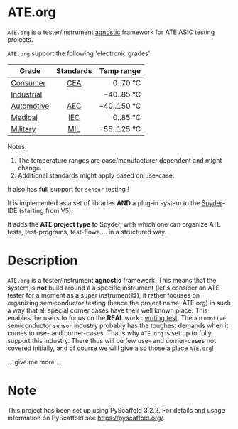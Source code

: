 # ATE.org

`ATE.org` is a tester/instrument <ins>agnostic</ins> framework for ATE ASIC testing projects.

`ATE.org` support the following 'electronic grades':

| Grade        | Standards           | Temp range |
| ------------- |:-------------:| -----:|
| [Consumer](https://en.wikipedia.org/wiki/Consumer_electronics)       | [CEA](https://ihsmarkit.com/products/cea-standards.html) | 0..70 °C |
| [Industrial](http://www.industrial101.com/electronics/)     |       | −40..85 °C|
| [Automotive](https://en.wikipedia.org/wiki/Automotive_electronics) | [AEC](http://www.aecouncil.com/AECDocuments.html)      | −40..150 °C |
| [Medical](https://en.wikipedia.org/wiki/Medical_device)| [IEC](https://www.tuvsud.com/en/industries/healthcare-and-medical-devices/medical-devices-and-ivd/medical-device-testing/physical-testing-of-medical-devices/iec-60601-1) | 0..85 °C|
| [Military](https://www.quora.com/What-is-the-difference-between-consumer-grade-transistors-and-military-grade-ones) | [MIL](https://en.wikipedia.org/wiki/United_States_Military_Standard)| -55..125 °C|

Notes: 
 1. The temperature ranges are case/manufacturer dependent and might change.
 2. Additional standards might apply based on use-case.

It also has **full** support for `sensor` testing !

It is implemented as a set of libraries **AND** a plug-in system to the [Spyder](https://github.com/spyder-ide/spyder)-IDE (starting from V5).

It adds the **ATE project type** to Spyder, with which one can organize ATE tests, test-programs, test-flows ... in a structured way. 

# Description

`ATE.org` is a tester/instrument **agnostic** framework. This means that the system is **not** build around a
a specific instrument (let's consider an ATE tester for a moment as a super instrument😋), it rather focuses on 
organizing semiconductor testing (hence the project name: ATE.org) in such a way that all special corner cases have
their well known place. This enables the users to focus on the **REAL** work : <ins>writing test</ins>. The `automotive` semiconductor `sensor` industry probably has the toughest demands when it comes to use- and corner-cases. That's why
`ATE.org` is set up to fully support this industry. There thus will be few use- and corner-cases not covered initially, and 
of course we will give also those a place `ATE.org`!

... give me more ...

# Note

This project has been set up using PyScaffold 3.2.2. For details and usage
information on PyScaffold see https://pyscaffold.org/.
